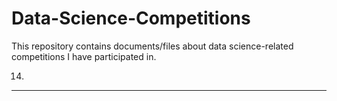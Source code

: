 # Data-Science-Competitions
This repository contains documents/files about data science-related competitions I have participated in.

14.
---
